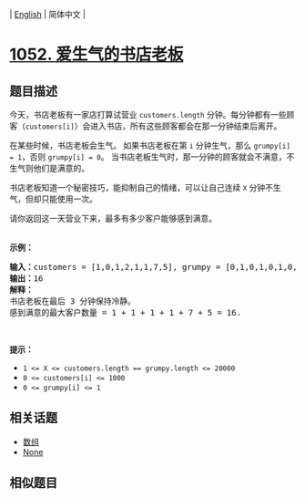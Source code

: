 
| [English](README_EN.md) | 简体中文 |

# [1052. 爱生气的书店老板](https://leetcode-cn.com/problems/grumpy-bookstore-owner/)

## 题目描述

<p>今天，书店老板有一家店打算试营业 <code>customers.length</code> 分钟。每分钟都有一些顾客（<code>customers[i]</code>）会进入书店，所有这些顾客都会在那一分钟结束后离开。</p>

<p>在某些时候，书店老板会生气。 如果书店老板在第 <code>i</code> 分钟生气，那么 <code>grumpy[i] = 1</code>，否则 <code>grumpy[i] = 0</code>。 当书店老板生气时，那一分钟的顾客就会不满意，不生气则他们是满意的。</p>

<p>书店老板知道一个秘密技巧，能抑制自己的情绪，可以让自己连续 <code>X</code> 分钟不生气，但却只能使用一次。</p>

<p>请你返回这一天营业下来，最多有多少客户能够感到满意。<br />
 </p>

<p><strong>示例：</strong></p>

<pre>
<strong>输入：</strong>customers = [1,0,1,2,1,1,7,5], grumpy = [0,1,0,1,0,1,0,1], X = 3
<strong>输出：</strong>16
<strong>解释：
</strong>书店老板在最后 3 分钟保持冷静。
感到满意的最大客户数量 = 1 + 1 + 1 + 1 + 7 + 5 = 16.
</pre>

<p> </p>

<p><strong>提示：</strong></p>

<ul>
	<li><code>1 <= X <= customers.length == grumpy.length <= 20000</code></li>
	<li><code>0 <= customers[i] <= 1000</code></li>
	<li><code>0 <= grumpy[i] <= 1</code></li>
</ul>


## 相关话题

- [数组](https://leetcode-cn.com/tag/array)
- [None](https://leetcode-cn.com/tag/sliding-window)

## 相似题目


